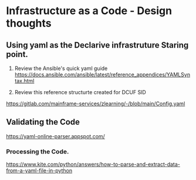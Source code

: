 # Infrastructure as a Code - Design thoughts 

## Using yaml as the Declarive infrastruture Staring point.

1. Review the Ansible's quick yaml guide
<https://docs.ansible.com/ansible/latest/reference_appendices/YAMLSyntax.html>

2. Review this reference structurte created for DCUF SID

<https://gitlab.com/mainframe-services/zlearning/-/blob/main/Config.yaml>


## Validating the Code

<https://yaml-online-parser.appspot.com/>


### Processing the Code.

<https://www.kite.com/python/answers/how-to-parse-and-extract-data-from-a-yaml-file-in-python>
